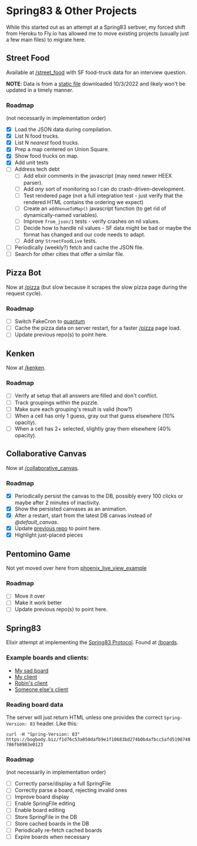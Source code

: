 # Spring83 & Other Projects

While this started out as an attempt at a Spring83 serbver,
my forced shift from Heroku to Fly.io has allowed me to move
existing projects (usually just a few main files) to migrate here.

## Street Food
Available at [/street_food](https://spring-83.fly.dev/street_food)
with SF food-truck data for an interview question.

**NOTE**: Data is from a [static file](https://data.sfgov.org/resource/rqzj-sfat.json)
downloaded 10/3/2022 and likely won't be updated in a timely manner.

### Roadmap
(not necessarily in implementation order)
- [x] Load the JSON data during compilation.
- [x] List N food trucks.
- [x] List N _nearest_ food trucks.
- [x] Prep a map centered on Union Square.
- [x] Show food trucks on map.
- [x] Add unit tests
- [ ] Address tech debt
  - [ ] Add elixir comments in the javascript (may need newer HEEX parser).
  - [ ] Add _any_ sort of monitoring so I can do crash-driven-development.
  - [ ] Test rendered page (not a full integration test - just verify
    that the rendered HTML contains the ordering we expect)
  - [ ] Create an `addVenueToMap()` javascript function
    (to get rid of dynamically-named variables).
  - [ ] Improve `from_json/1` tests - verify crashes on nil values.
  - [ ] Decide how to handle nil values -   SF data might be bad or maybe
    the format has changed and our code needs to adapt.
  - [ ] Add _any_ `StreetFoodLive` tests.
- [ ] Periodically (weekly?) fetch and cache the JSON file.
- [ ] Search for other cities that offer a similar file.

## Pizza Bot
Now at [/pizza](https://spring-83.fly.dev/pizza) (but slow 
because it scrapes the slow pizza page during the request cycle).

### Roadmap
- [ ] Switch FakeCron to [quantum](https://hexdocs.pm/quantum/readme.html)
- [ ] Cache the pizza data on server restart,
  for a faster [/pizza](https://spring-83.fly.dev/pizza) page load.
- [ ] Update previous repo(s) to point here.

## Kenken
Now at [/kenken](https://spring-83.fly.dev/kenken).

### Roadmap
- [ ] Verify at setup that all answers are filled and don't conflict.
- [ ] Track groupings within the puzzle.
- [ ] Make sure each grouping's result is valid (how?)
- [ ] When a cell has only 1 guess, gray out that guess elsewhere (10% opacity).
- [ ] When a cell has 2+ selected, slightly gray them elsewhere (40% opacity).

## Collaborative Canvas
Now at [/collaborative_canvas](https://spring-83.fly.dev/collaborative_canvas).

### Roadmap
- [x] Periodically persist the canvas to the DB,
  possibly every 100 clicks or maybe after 2 minutes of inactivity.
- [x] Show the persisted canvases as an animation.
- [x] After a restart, start from the latest DB canvas instead of _@default_canvas_.
- [x] Update [previous repo](https://github.com/JohnB/phoenix_live_view_example) to point here.
- [x] Highlight just-placed pieces

## Pentomino Game
Not yet moved over here from [phoenix_live_view_example](https://github.com/johnb/phoenix_live_view_example)

### Roadmap
- [ ] Move it over
- [ ] Make it work better
- [ ] Update previous repo(s) to point here.

## Spring83
Elixir attempt at implementing the 
[Spring83 Protocol](https://github.com/robinsloan/spring-83).
Found at [/boards](https://spring-83.fly.dev/boards).

### Example boards and clients:
* [My sad board](https://bogbody.biz/f1d76c53a050dafb9e1f10683bd274b0b4afbcc5afd5198748786fb8983e0123)
* [My client](https://spring-83.fly.dev/boards)
* [Robin's client](https://followersentinel.com/)
* [Someone else's client](https://spring83.kindrobot.ca/)

### Reading board data
The server will just return HTML unless one provides
the correct `Spring-Version: 83` header. Like this:

`curl -H "Spring-Version: 83" https://bogbody.biz/f1d76c53a050dafb9e1f10683bd274b0b4afbcc5afd5198748786fb8983e0123`

### Roadmap
(not necessarily in implementation order)
- [ ] Correctly parse/display a full SpringFile
- [ ] Correctly parse a board, rejecting invalid ones
- [ ] Improve board display
- [ ] Enable SpringFile editing
- [ ] Enable board editing
- [ ] Store SpringFile in the DB
- [ ] Store cached boards in the DB
- [ ] Periodically re-fetch cached boards
- [ ] Expire boards when necessary
